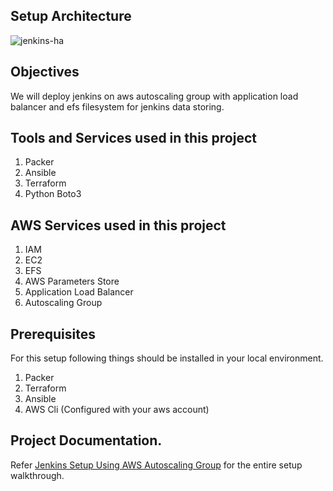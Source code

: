 ## Setup Architecture

![jenkins-ha](https://user-images.githubusercontent.com/106984297/226690774-66731923-a2cd-45cc-b387-c959e5b713c1.png)

## Objectives

We will deploy jenkins on aws autoscaling group with application load balancer and efs filesystem for jenkins data storing.

## Tools and Services used in this project

1. Packer
2. Ansible
3. Terraform
4. Python Boto3

## AWS Services used in this project

1. IAM
2. EC2
3. EFS
4. AWS Parameters Store
5. Application Load Balancer
6. Autoscaling Group

## Prerequisites

For this setup following things should be installed in your local environment.

1. Packer
2. Terraform
3. Ansible
4. AWS Cli (Configured with your aws account)

## Project Documentation.

Refer [Jenkins Setup Using AWS Autoscaling Group](https://devopscube.com/jenkins-autoscaling-setup/) for the entire setup walkthrough.
